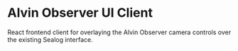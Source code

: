 # Alvin Observer UI Client

React frontend client for overlaying the Alvin Observer camera controls over
the existing Sealog interface.
